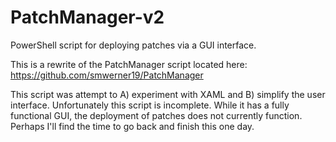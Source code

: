 # PatchManager-v2
PowerShell script for deploying patches via a GUI interface.

This is a rewrite of the PatchManager script located here: https://github.com/smwerner19/PatchManager

This script was attempt to A) experiment with XAML and B) simplify the user interface. Unfortunately this script is incomplete. While it has a fully functional GUI, the deployment of patches does not currently function. Perhaps I'll find the time to go back and finish this one day.
